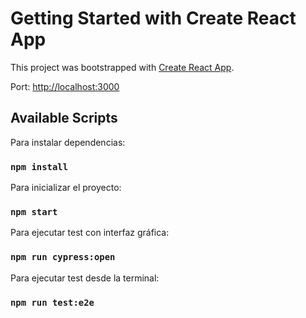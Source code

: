 # Getting Started with Create React App

This project was bootstrapped with [Create React App](https://github.com/facebook/create-react-app).

Port: <http://localhost:3000>

## Available Scripts

Para instalar dependencias:

### `npm install`

Para inicializar el proyecto:

### `npm start`

Para ejecutar test con interfaz gráfica:

### `npm run cypress:open`

Para ejecutar test desde la terminal:

### `npm run test:e2e`
